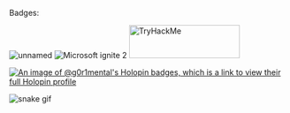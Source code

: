 Badges:

![unnamed](https://user-images.githubusercontent.com/81675662/225538055-6706febd-94aa-4bc9-8ade-62110726b35b.png) ![Microsoft ignite 2](https://user-images.githubusercontent.com/81675662/225538065-e60f6d6d-d494-468b-a8e9-31ca7f323960.png) <img src="https://tryhackme-badges.s3.amazonaws.com/g0r1mental.png" alt="TryHackMe" width=200px height=60px>

[![An image of @g0r1mental's Holopin badges, which is a link to view their full Holopin profile](https://holopin.me/g0r1mental)](https://holopin.io/@g0r1mental)



![snake gif](https://github.com/g0r1mental/g0r1mental/blob/output/github-contribution-grid-snake.gif)
